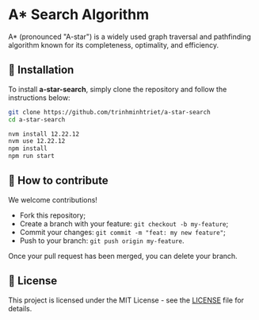 # A\* Search Algorithm

A\* (pronounced "A-star") is a widely used graph traversal and pathfinding algorithm known for its completeness, optimality, and efficiency.


## 🚀 Installation

To install **a-star-search**, simply clone the repository and follow the instructions below:

```bash
git clone https://github.com/trinhminhtriet/a-star-search
cd a-star-search

nvm install 12.22.12
nvm use 12.22.12
npm install
npm run start
```

## 🤝 How to contribute

We welcome contributions!

- Fork this repository;
- Create a branch with your feature: `git checkout -b my-feature`;
- Commit your changes: `git commit -m "feat: my new feature"`;
- Push to your branch: `git push origin my-feature`.

Once your pull request has been merged, you can delete your branch.

## 📝 License

This project is licensed under the MIT License - see the [LICENSE](LICENSE) file for details.
